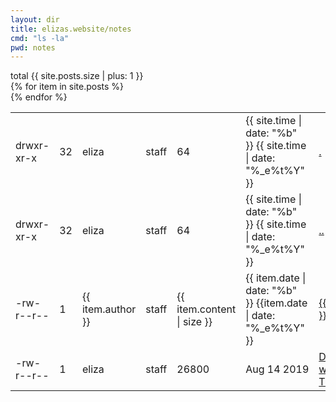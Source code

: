 ```yaml
---
layout: dir
title: elizas.website/notes
cmd: "ls -la"
pwd: notes
---
```


<nav class="term">
    total {{ site.posts.size | plus: 1 }}
</nav>
<table class="term">
    <nav class="term">
        <tr>
            <td>drwxr-xr-x</td>
            <td>32</td>
            <td>eliza</td>
            <td>staff</td>
            <td class = "term size">64</td>
            <td>{{ site.time | date: "%b" }}&nbsp;{{ site.time | date: "%_e%t%Y" }}</td>
            <td><a class="term-nav file" href="">.</a></td>
        </tr>
    </nav>
    <nav class="term">
        <tr>
            <td>drwxr-xr-x</td>
            <td>32</td>
            <td>eliza</td>
            <td>staff</td>
            <td class = "term size">64</td>
            <td>{{ site.time | date: "%b" }}&nbsp;{{ site.time | date: "%_e%t%Y" }}</td>
            <td><a class="term-nav file" href="/index.html">..</a></td>
        </tr>
    </nav>
    {% for item in site.posts %}
    <nav class="term">
    <tr>
        <td>-rw-r--r--</td>
        <td>1</td>
        <td>{{ item.author }}</td>
        <td>staff</td>
        <td class = "term size">{{ item.content | size }}</td>
        <td>{{ item.date | date: "%b" }}&nbsp;{{item.date | date: "%_e%t%Y" }}</td>
        <td><a class="term-nav file" href="{{ item.url }}">{{ item.title }}</a></td>
    </tr>
    </nav>
    {% endfor %}
    <nav class="term">
    <tr>
        <td>-rw-r--r--</td>
        <td>1</td>
        <td>eliza</td>
        <td>staff</td>
        <td class = "term size">26800</td>
        <td>Aug&nbsp;14&nbsp;2019</td>
        <td><a class="term-nav file" href="https://tokio.rs/blog/2019-08-tracing/">Diagnostics with Tracing</a></td>
    </tr>
    </nav>
</table>
